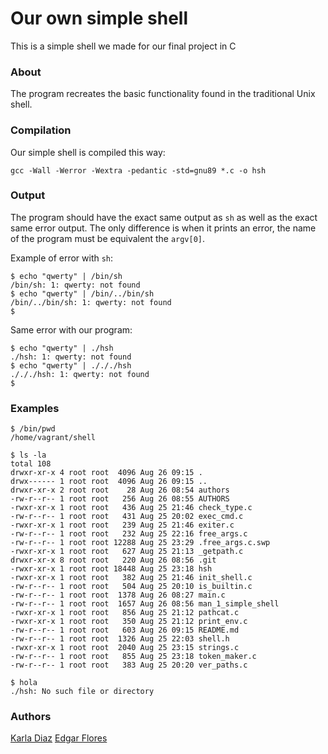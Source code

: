 # Our own simple shell

This is a simple shell we made for our final project in C

### About

The program recreates the basic functionality found in the traditional Unix shell.

### Compilation
Our simple shell is compiled this way:
```
gcc -Wall -Werror -Wextra -pedantic -std=gnu89 *.c -o hsh
```

### Output
The program should have the exact same output as `sh` as well as the exact same error output. The only difference is when it prints an error, the name of the program must be equivalent the `argv[0]`.

Example of error with `sh`:
```
$ echo "qwerty" | /bin/sh
/bin/sh: 1: qwerty: not found
$ echo "qwerty" | /bin/../bin/sh
/bin/../bin/sh: 1: qwerty: not found
$
```

Same error with our program:
```
$ echo "qwerty" | ./hsh
./hsh: 1: qwerty: not found
$ echo "qwerty" | ./././hsh
./././hsh: 1: qwerty: not found
$
```

### Examples
```
$ /bin/pwd
/home/vagrant/shell
```

```
$ ls -la
total 108
drwxr-xr-x 4 root root  4096 Aug 26 09:15 .
drwx------ 1 root root  4096 Aug 26 09:15 ..
drwxr-xr-x 2 root root    28 Aug 26 08:54 authors
-rw-r--r-- 1 root root   256 Aug 26 08:55 AUTHORS
-rwxr-xr-x 1 root root   436 Aug 25 21:46 check_type.c
-rw-r--r-- 1 root root   431 Aug 25 20:02 exec_cmd.c
-rwxr-xr-x 1 root root   239 Aug 25 21:46 exiter.c
-rw-r--r-- 1 root root   232 Aug 25 22:16 free_args.c
-rw-r--r-- 1 root root 12288 Aug 25 23:29 .free_args.c.swp
-rwxr-xr-x 1 root root   627 Aug 25 21:13 _getpath.c
drwxr-xr-x 8 root root   220 Aug 26 08:56 .git
-rwxr-xr-x 1 root root 18448 Aug 25 23:18 hsh
-rwxr-xr-x 1 root root   382 Aug 25 21:46 init_shell.c
-rw-r--r-- 1 root root   504 Aug 25 20:10 is_builtin.c
-rw-r--r-- 1 root root  1378 Aug 26 08:27 main.c
-rw-r--r-- 1 root root  1657 Aug 26 08:56 man_1_simple_shell
-rwxr-xr-x 1 root root   856 Aug 25 21:12 pathcat.c
-rwxr-xr-x 1 root root   350 Aug 25 21:12 print_env.c
-rw-r--r-- 1 root root   603 Aug 26 09:15 README.md
-rw-r--r-- 1 root root  1326 Aug 25 22:03 shell.h
-rwxr-xr-x 1 root root  2040 Aug 25 23:15 strings.c
-rw-r--r-- 1 root root   855 Aug 25 23:18 token_maker.c
-rw-r--r-- 1 root root   383 Aug 25 20:20 ver_paths.c
```

```
$ hola
./hsh: No such file or directory
```

### Authors
[Karla Diaz](https://github.com/karura195)
[Edgar Flores](https://github.com/zye7ert)
